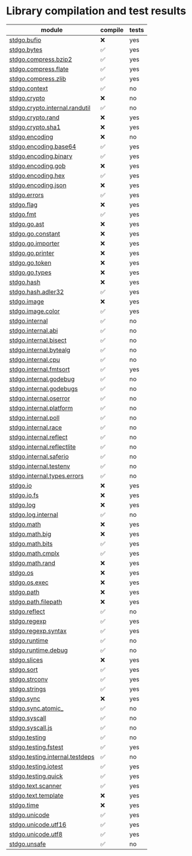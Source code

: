 # Library compilation and test results


| module | compile | tests |
| --- | --- | --- | 
| [stdgo.bufio](./bufio/README.md) | ❌ | yes |
| [stdgo.bytes](./bytes/README.md) | ✅ | yes |
| [stdgo.compress.bzip2](./compress/bzip2/README.md) | ✅ | yes |
| [stdgo.compress.flate](./compress/flate/README.md) | ✅ | yes |
| [stdgo.compress.zlib](./compress/zlib/README.md) | ✅ | yes |
| [stdgo.context](./context/README.md) | ✅ | no |
| [stdgo.crypto](./crypto/README.md) | ❌ | no |
| [stdgo.crypto.internal.randutil](./crypto/internal/randutil/README.md) | ✅ | no |
| [stdgo.crypto.rand](./crypto/rand/README.md) | ❌ | yes |
| [stdgo.crypto.sha1](./crypto/sha1/README.md) | ❌ | yes |
| [stdgo.encoding](./encoding/README.md) | ❌ | no |
| [stdgo.encoding.base64](./encoding/base64/README.md) | ✅ | yes |
| [stdgo.encoding.binary](./encoding/binary/README.md) | ✅ | yes |
| [stdgo.encoding.gob](./encoding/gob/README.md) | ❌ | yes |
| [stdgo.encoding.hex](./encoding/hex/README.md) | ✅ | yes |
| [stdgo.encoding.json](./encoding/json/README.md) | ❌ | yes |
| [stdgo.errors](./errors/README.md) | ✅ | yes |
| [stdgo.flag](./flag/README.md) | ❌ | yes |
| [stdgo.fmt](./fmt/README.md) | ✅ | yes |
| [stdgo.go.ast](./go/ast/README.md) | ❌ | yes |
| [stdgo.go.constant](./go/constant/README.md) | ❌ | yes |
| [stdgo.go.importer](./go/importer/README.md) | ❌ | yes |
| [stdgo.go.printer](./go/printer/README.md) | ❌ | yes |
| [stdgo.go.token](./go/token/README.md) | ❌ | yes |
| [stdgo.go.types](./go/types/README.md) | ❌ | yes |
| [stdgo.hash](./hash/README.md) | ❌ | yes |
| [stdgo.hash.adler32](./hash/adler32/README.md) | ✅ | yes |
| [stdgo.image](./image/README.md) | ❌ | yes |
| [stdgo.image.color](./image/color/README.md) | ✅ | yes |
| [stdgo.internal](./internal/README.md) | ✅ | no |
| [stdgo.internal.abi](./internal/abi/README.md) | ✅ | no |
| [stdgo.internal.bisect](./internal/bisect/README.md) | ✅ | no |
| [stdgo.internal.bytealg](./internal/bytealg/README.md) | ✅ | no |
| [stdgo.internal.cpu](./internal/cpu/README.md) | ✅ | no |
| [stdgo.internal.fmtsort](./internal/fmtsort/README.md) | ✅ | yes |
| [stdgo.internal.godebug](./internal/godebug/README.md) | ✅ | no |
| [stdgo.internal.godebugs](./internal/godebugs/README.md) | ✅ | no |
| [stdgo.internal.oserror](./internal/oserror/README.md) | ✅ | no |
| [stdgo.internal.platform](./internal/platform/README.md) | ✅ | no |
| [stdgo.internal.poll](./internal/poll/README.md) | ✅ | no |
| [stdgo.internal.race](./internal/race/README.md) | ✅ | no |
| [stdgo.internal.reflect](./internal/reflect/README.md) | ✅ | no |
| [stdgo.internal.reflectlite](./internal/reflectlite/README.md) | ✅ | no |
| [stdgo.internal.saferio](./internal/saferio/README.md) | ✅ | no |
| [stdgo.internal.testenv](./internal/testenv/README.md) | ✅ | no |
| [stdgo.internal.types.errors](./internal/types/errors/README.md) | ✅ | no |
| [stdgo.io](./io/README.md) | ❌ | yes |
| [stdgo.io.fs](./io/fs/README.md) | ❌ | yes |
| [stdgo.log](./log/README.md) | ❌ | yes |
| [stdgo.log.internal](./log/internal/README.md) | ✅ | no |
| [stdgo.math](./math/README.md) | ❌ | yes |
| [stdgo.math.big](./math/big/README.md) | ❌ | yes |
| [stdgo.math.bits](./math/bits/README.md) | ✅ | yes |
| [stdgo.math.cmplx](./math/cmplx/README.md) | ✅ | yes |
| [stdgo.math.rand](./math/rand/README.md) | ❌ | yes |
| [stdgo.os](./os/README.md) | ❌ | yes |
| [stdgo.os.exec](./os/exec/README.md) | ❌ | yes |
| [stdgo.path](./path/README.md) | ❌ | yes |
| [stdgo.path.filepath](./path/filepath/README.md) | ❌ | yes |
| [stdgo.reflect](./reflect/README.md) | ✅ | no |
| [stdgo.regexp](./regexp/README.md) | ✅ | yes |
| [stdgo.regexp.syntax](./regexp/syntax/README.md) | ✅ | yes |
| [stdgo.runtime](./runtime/README.md) | ✅ | no |
| [stdgo.runtime.debug](./runtime/debug/README.md) | ✅ | no |
| [stdgo.slices](./slices/README.md) | ❌ | yes |
| [stdgo.sort](./sort/README.md) | ✅ | yes |
| [stdgo.strconv](./strconv/README.md) | ✅ | yes |
| [stdgo.strings](./strings/README.md) | ✅ | yes |
| [stdgo.sync](./sync/README.md) | ❌ | yes |
| [stdgo.sync.atomic_](./sync/atomic_/README.md) | ✅ | no |
| [stdgo.syscall](./syscall/README.md) | ✅ | no |
| [stdgo.syscall.js](./syscall/js/README.md) | ✅ | no |
| [stdgo.testing](./testing/README.md) | ✅ | no |
| [stdgo.testing.fstest](./testing/fstest/README.md) | ✅ | yes |
| [stdgo.testing.internal.testdeps](./testing/internal/testdeps/README.md) | ✅ | no |
| [stdgo.testing.iotest](./testing/iotest/README.md) | ✅ | yes |
| [stdgo.testing.quick](./testing/quick/README.md) | ✅ | yes |
| [stdgo.text.scanner](./text/scanner/README.md) | ✅ | yes |
| [stdgo.text.template](./text/template/README.md) | ❌ | yes |
| [stdgo.time](./time/README.md) | ❌ | yes |
| [stdgo.unicode](./unicode/README.md) | ✅ | yes |
| [stdgo.unicode.utf16](./unicode/utf16/README.md) | ✅ | yes |
| [stdgo.unicode.utf8](./unicode/utf8/README.md) | ✅ | yes |
| [stdgo.unsafe](./unsafe/README.md) | ✅ | no |

